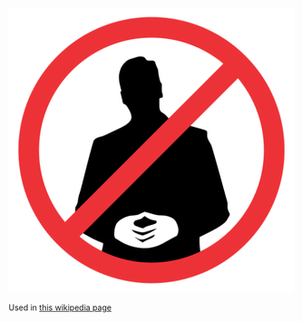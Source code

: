![The vector graphic](3-optimized.svg)

Used in [this wikipedia page](https://en.wikipedia.org/wiki/2017_Serbian_protests)

